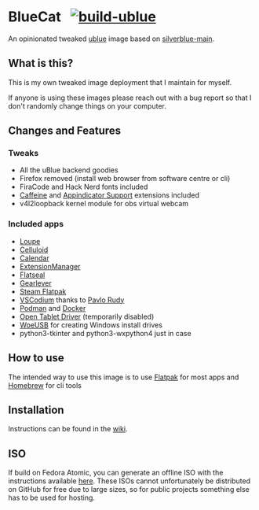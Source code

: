 # BlueCat &nbsp; [![build-ublue](https://github.com/PolyCatDev/bluecat/actions/workflows/build.yml/badge.svg)](https://github.com/PolyCatDev/bluecat/actions)

An opinionated tweaked [ublue](https://universal-blue.org/) image based on [silverblue-main](https://github.com/ublue-os/main/pkgs/container/silverblue-main).

## What is this?

This is my own tweaked image deployment that I maintain for myself.

If anyone is using these images please reach out with a bug report so that I don't randomly change things on your computer.


## Changes and Features

### Tweaks

- All the uBlue backend goodies
- Firefox removed (install web browser from software centre or cli)
- FiraCode and Hack Nerd fonts included
- [Caffeine](https://extensions.gnome.org/extension/517/caffeine/) and [Appindicator Support](https://extensions.gnome.org/extension/615/appindicator-support/) extensions included
- v4l2loopback kernel module for obs virtual webcam

### Included apps
- [Loupe](https://apps.gnome.org/Loupe/)
- [Celluloid](https://celluloid-player.github.io/)
- [Calendar](https://flathub.org/apps/org.gnome.Calendar)
- [ExtensionManager](https://flathub.org/apps/com.mattjakeman.ExtensionManager)
- [Flatseal](https://flathub.org/apps/com.github.tchx84.Flatseal)
- [Gearlever](https://flathub.org/apps/it.mijorus.gearlever)
- [Steam Flatpak](https://flathub.org/apps/com.valvesoftware.Steam)
- [VSCodium](https://vscodium.com/) thanks to [Pavlo Rudy](https://gitlab.com/paulcarroty/vscodium-deb-rpm-repo/)
- [Podman](https://podman.io/) and [Docker](https://www.docker.com/)
- [Open Tablet Driver](https://opentabletdriver.net/) (temporarily disabled)
- [WoeUSB](https://github.com/WoeUSB/WoeUSB) for creating Windows install drives
- python3-tkinter and python3-wxpython4 just in case

## How to use

The intended way to use this image is to use [Flatpak](https://www.flatpak.org/) for most apps and [Homebrew](https://brew.sh/) for cli tools

## Installation

Instructions can be found in the [wiki](https://github.com/PolyCatDev/bluecat/wiki/BlueCat-Installation-Instructions).

## ISO

If build on Fedora Atomic, you can generate an offline ISO with the instructions available [here](https://blue-build.org/learn/universal-blue/#fresh-install-from-an-iso). These ISOs cannot unfortunately be distributed on GitHub for free due to large sizes, so for public projects something else has to be used for hosting.
